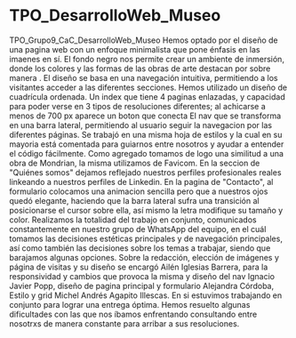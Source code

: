 # TPO_DesarrolloWeb_Museo
 TPO_Grupo9_CaC_DesarrolloWeb_Museo
Hemos optado por el diseño de una pagina web con un enfoque minimalista que pone énfasis en las imaenes en sí. 
El fondo negro nos permite crear un ambiente de inmersión, donde los colores y las formas de las obras de arte destacan por sobre manera .
El diseño se basa en una navegación intuitiva, permitiendo a los visitantes acceder a las diferentes secciones. Hemos utilizado un diseño de cuadrícula ordenada. Un index que tiene 4 paginas enlazadas, y capacidad para poder verse en 3 tipos de resoluciones diferentes; al achicarse a menos de 700 px aparece un boton que conecta El nav que se transforma en una barra lateral, permitiendo al usuario seguir la navegacion por las diferentes páginas. 
Se trabajó en una misma hoja de estilos y la cual en su mayoria está comentada para guiarnos entre nosotros y ayudar a entender el código fácilmente.
Como agregado tomamos de logo una similitud a una obra de Mondrian, la misma utilizamos de Favicom.
En la seccion de "Quiénes somos" dejamos reflejado nuestros perfiles profesionales reales linkeando a nuestros perfiles de Linkedin.
En la pagina de "Contacto", al formulario colocamos una animacion sencilla pero que a nuestros ojos quedó elegante, haciendo que la barra lateral sufra una transición al posicionarse el cursor sobre ella, así mismo la letra modifique su tamaño y color.
Realizamos la totalidad del trabajo en conjunto, comunicados constantemente en nuestro grupo de WhatsApp del equipo, en el cuál tomamos las decisiones estéticas principales y de navegación principales, así como también las decisiones sobre los temas a trabajar, siendo que barajamos algunas opciones. Sobre la redacción, elección de imágenes y página de visitas y su diseño se encargó  Ailén Iglesias Barrera, para la responsividad y cambios que provoca la misma y diseño del nav Ignacio Javier Popp, diseño de pagina principal y formulario Alejandra Córdoba, Estilo y grid Michel Andrés Agapito Illescas.
En si estuvimos trabajando en conjunto para lograr una entrega óptima. Hemos resuelto algunas dificultades con las que nos íbamos enfrentando consultando entre nosotrxs de manera constante para arribar a sus resoluciones.
